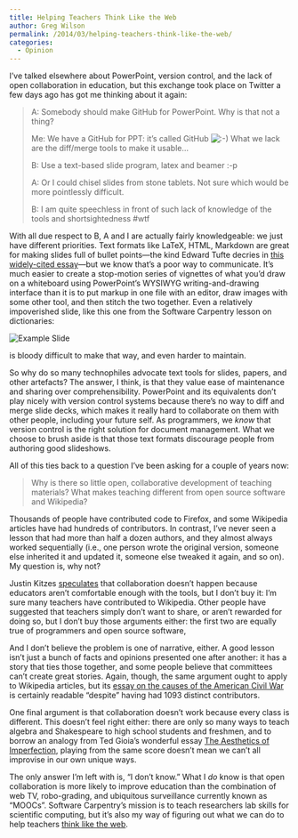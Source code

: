 ```yaml
---
title: Helping Teachers Think Like the Web
author: Greg Wilson
permalink: /2014/03/helping-teachers-think-like-the-web/
categories:
  - Opinion
---
```

I&#8217;ve talked elsewhere about PowerPoint, version control, and the lack of open collaboration in education, but this exchange took place on Twitter a few days ago has got me thinking about it again:

> A: Somebody should make GitHub for PowerPoint. Why is that not a thing?
> 
> Me: We have a GitHub for PPT: it&#8217;s called GitHub <img src="http://localhost:8080/wp-includes/images/smilies/icon_smile.gif" alt=":-)" class="wp-smiley" /> What we lack are the diff/merge tools to make it usable&#8230;
> 
> B: Use a text-based slide program, latex and beamer :-p
> 
> A: Or I could chisel slides from stone tablets. Not sure which would be more pointlessly difficult.
> 
> B: I am quite speechless in front of such lack of knowledge of the tools and shortsightedness #wtf

With all due respect to B, A and I are actually fairly knowledgeable: we just have different priorities. Text formats like LaTeX, HTML, Markdown are great for making slides full of bullet points—the kind Edward Tufte decries in [this widely-cited essay][1]—but we know that&#8217;s a poor way to communicate. It&#8217;s much easier to create a stop-motion series of vignettes of what you&#8217;d draw on a whiteboard using PowerPoint&#8217;s WYSIWYG writing-and-drawing interface than it is to put markup in one file with an editor, draw images with some other tool, and then stitch the two together. Even a relatively impoverished slide, like this one from the Software Carpentry lesson on dictionaries:

![Example Slide][2]

is bloody difficult to make that way, and even harder to maintain.

So why do so many technophiles advocate text tools for slides, papers, and other artefacts? The answer, I think, is that they value ease of maintenance and sharing over comprehensibility. PowerPoint and its equivalents don&#8217;t play nicely with version control systems because there&#8217;s no way to diff and merge slide decks, which makes it really hard to collaborate on them with other people, including your future self. As programmers, we *know* that version control is the right solution for document management. What we choose to brush aside is that those text formats discourage people from authoring good slideshows.

All of this ties back to a question I&#8217;ve been asking for a couple of years now:

> Why is there so little open, collaborative development of teaching materials? What makes teaching different from open source software and Wikipedia?

Thousands of people have contributed code to Firefox, and some Wikipedia articles have had hundreds of contributors. In contrast, I&#8217;ve never seen a lesson that had more than half a dozen authors, and they almost always worked sequentially (i.e., one person wrote the original version, someone else inherited it and updated it, someone else tweaked it again, and so on). My question is, why not?

Justin Kitzes [speculates][3] that collaboration doesn&#8217;t happen because educators aren&#8217;t comfortable enough with the tools, but I don&#8217;t buy it: I&#8217;m sure many teachers have contributed to Wikipedia. Other people have suggested that teachers simply don&#8217;t want to share, or aren&#8217;t rewarded for doing so, but I don&#8217;t buy those arguments either: the first two are equally true of programmers and open source software,

And I don&#8217;t believe the problem is one of narrative, either. A good lesson isn&#8217;t just a bunch of facts and opinions presented one after another: it has a story that ties those together, and some people believe that committees can&#8217;t create great stories. Again, though, the same argument ought to apply to Wikipedia articles, but its [essay on the causes of the American Civil War][4] is certainly readable &#8220;despite&#8221; having had 1093 distinct contributors.

One final argument is that collaboration doesn&#8217;t work because every class is different. This doesn&#8217;t feel right either: there are only so many ways to teach algebra and Shakespeare to high school students and freshmen, and to borrow an analogy from Ted Gioia&#8217;s wonderful essay [The Aesthetics of Imperfection][5], playing from the same score doesn&#8217;t mean we can&#8217;t all improvise in our own unique ways.

The only answer I&#8217;m left with is, &#8220;I don&#8217;t know.&#8221; What I *do* know is that open collaboration is more likely to improve education than the combination of web TV, robo-grading, and ubiquitous surveillance currently known as &#8220;MOOCs&#8221;. Software Carpentry&#8217;s mission is to teach researchers lab skills for scientific computing, but it&#8217;s also my way of figuring out what we can do to help teachers [think like the web][6].

 [1]: http://www.edwardtufte.com/tufte/powerpoint
 [2]: http://software-carpentry.org/v4/setdict/phylogen/032.png
 [3]: http://software-carpentry.org/blog/2014/03/collaborative-lesson-development.html
 [4]: http://en.wikipedia.org/wiki/Causes_of_the_American_Civil_War
 [5]: /training-course/uploads/2014/03/The-Aesthetics-of-Imperfection.pdf
 [6]: http://blog.jonudell.net/2011/01/24/seven-ways-to-think-like-the-web/
